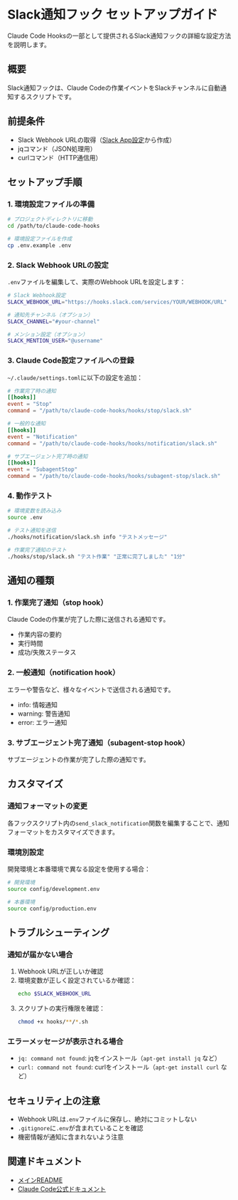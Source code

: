 # Slack通知フック セットアップガイド

Claude Code Hooksの一部として提供されるSlack通知フックの詳細な設定方法を説明します。

## 概要

Slack通知フックは、Claude Codeの作業イベントをSlackチャンネルに自動通知するスクリプトです。

## 前提条件

- Slack Webhook URLの取得（[Slack App設定](https://api.slack.com/apps)から作成）
- jqコマンド（JSON処理用）
- curlコマンド（HTTP通信用）

## セットアップ手順

### 1. 環境設定ファイルの準備

```bash
# プロジェクトディレクトリに移動
cd /path/to/claude-code-hooks

# 環境設定ファイルを作成
cp .env.example .env
```

### 2. Slack Webhook URLの設定

`.env`ファイルを編集して、実際のWebhook URLを設定します：

```bash
# Slack Webhook設定
SLACK_WEBHOOK_URL="https://hooks.slack.com/services/YOUR/WEBHOOK/URL"

# 通知先チャンネル（オプション）
SLACK_CHANNEL="#your-channel"

# メンション設定（オプション）
SLACK_MENTION_USER="@username"
```

### 3. Claude Code設定ファイルへの登録

`~/.claude/settings.toml`に以下の設定を追加：

```toml
# 作業完了時の通知
[[hooks]]
event = "Stop"
command = "/path/to/claude-code-hooks/hooks/stop/slack.sh"

# 一般的な通知
[[hooks]]
event = "Notification"
command = "/path/to/claude-code-hooks/hooks/notification/slack.sh"

# サブエージェント完了時の通知
[[hooks]]
event = "SubagentStop"
command = "/path/to/claude-code-hooks/hooks/subagent-stop/slack.sh"
```

### 4. 動作テスト

```bash
# 環境変数を読み込み
source .env

# テスト通知を送信
./hooks/notification/slack.sh info "テストメッセージ"

# 作業完了通知のテスト
./hooks/stop/slack.sh "テスト作業" "正常に完了しました" "1分"
```

## 通知の種類

### 1. 作業完了通知（stop hook）

Claude Codeの作業が完了した際に送信される通知です。

- 作業内容の要約
- 実行時間
- 成功/失敗ステータス

### 2. 一般通知（notification hook）

エラーや警告など、様々なイベントで送信される通知です。

- info: 情報通知
- warning: 警告通知
- error: エラー通知

### 3. サブエージェント完了通知（subagent-stop hook）

サブエージェントの作業が完了した際の通知です。

## カスタマイズ

### 通知フォーマットの変更

各フックスクリプト内の`send_slack_notification`関数を編集することで、通知フォーマットをカスタマイズできます。

### 環境別設定

開発環境と本番環境で異なる設定を使用する場合：

```bash
# 開発環境
source config/development.env

# 本番環境
source config/production.env
```

## トラブルシューティング

### 通知が届かない場合

1. Webhook URLが正しいか確認
2. 環境変数が正しく設定されているか確認：
   ```bash
   echo $SLACK_WEBHOOK_URL
   ```
3. スクリプトの実行権限を確認：
   ```bash
   chmod +x hooks/**/*.sh
   ```

### エラーメッセージが表示される場合

- `jq: command not found`: jqをインストール（`apt-get install jq` など）
- `curl: command not found`: curlをインストール（`apt-get install curl` など）

## セキュリティ上の注意

- Webhook URLは`.env`ファイルに保存し、絶対にコミットしない
- `.gitignore`に`.env`が含まれていることを確認
- 機密情報が通知に含まれないよう注意

## 関連ドキュメント

- [メインREADME](../README.md)
- [Claude Code公式ドキュメント](https://docs.anthropic.com/en/docs/claude-code/hooks)
